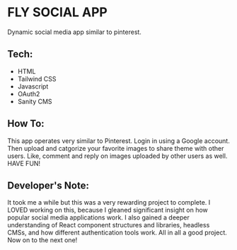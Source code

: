 # FLY SOCIAL APP

Dynamic social media app similar to pinterest.


## Tech:
* HTML
* Tailwind CSS
* Javascript
* OAuth2
* Sanity CMS
  


## How To:
This app operates very similar to Pinterest.  Login in using a Google account.  Then upload and catgorize your favorite images to share theme with other users. Like, comment and reply on images uploaded by other users as well. HAVE FUN!

## Developer's Note:

It took me a while but this was a very rewarding project to complete. I LOVED working on this, because I gleaned significant insight on how popular social media applications work. I also gained a deeper understanding of React component structures and libraries, headless CMSs, and how different authentication tools work. All in all a good project. Now on to the next one!  

